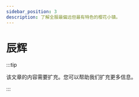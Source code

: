 ```yaml
---
sidebar_position: 3
description: 了解全服最偏远但最有特色的樱花小镇。
---
```


# 辰辉

:::tip

该文章的内容需要扩充。您可以帮助我们扩充更多信息。

:::

